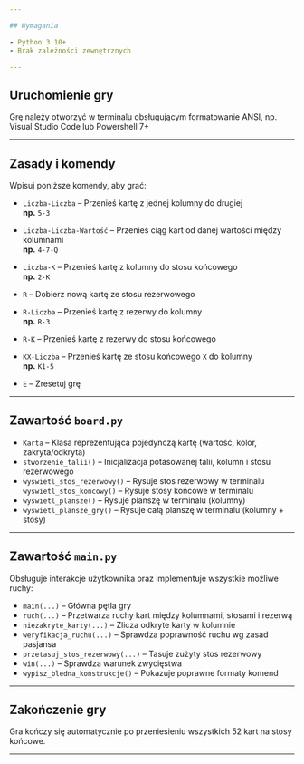 ```yaml
---

## Wymagania

- Python 3.10+
- Brak zależności zewnętrznych

---
```


## Uruchomienie gry

Grę należy otworzyć w terminalu obsługującym formatowanie ANSI, np. Visual Studio Code lub Powershell 7+

---

## Zasady i komendy

Wpisuj poniższe komendy, aby grać:

- `Liczba-Liczba` – Przenieś kartę z jednej kolumny do drugiej  
  **np.** `5-3`

- `Liczba-Liczba-Wartość` – Przenieś ciąg kart od danej wartości między kolumnami  
  **np.** `4-7-Q`

- `Liczba-K` – Przenieś kartę z kolumny do stosu końcowego  
  **np.** `2-K`

- `R` – Dobierz nową kartę ze stosu rezerwowego

- `R-Liczba` – Przenieś kartę z rezerwy do kolumny  
  **np.** `R-3`

- `R-K` – Przenieś kartę z rezerwy do stosu końcowego

- `KX-Liczba` – Przenieś kartę ze stosu końcowego `X` do kolumny  
  **np.** `K1-5`

- `E` – Zresetuj grę
  
---

## Zawartość `board.py`

- `Karta` – Klasa reprezentująca pojedynczą kartę (wartość, kolor, zakryta/odkryta)
- `stworzenie_talii()` – Inicjalizacja potasowanej talii, kolumn i stosu rezerwowego
- `wyswietl_stos_rezerwowy()` – Rysuje stos rezerwowy w terminalu
  `wyswietl_stos_koncowy()` – Rysuje stosy końcowe w terminalu
- `wyswietl_plansze()` – Rysuje planszę w terminalu (kolumny)
- `wyswietl_plansze_gry()` – Rysuje całą planszę w terminalu (kolumny + stosy)

---

## Zawartość `main.py`

Obsługuje interakcje użytkownika oraz implementuje wszystkie możliwe ruchy:

- `main(...)` – Główna pętla gry
- `ruch(...)` – Przetwarza ruchy kart między kolumnami, stosami i rezerwą
- `niezakryte_karty(...)` – Zlicza odkryte karty w kolumnie
- `weryfikacja_ruchu(...)` – Sprawdza poprawność ruchu wg zasad pasjansa
- `przetasuj_stos_rezerwowy(...)` – Tasuje zużyty stos rezerwowy
- `win(...)` – Sprawdza warunek zwycięstwa
- `wypisz_bledna_konstrukcje()` – Pokazuje poprawne formaty komend

---

## Zakończenie gry

Gra kończy się automatycznie po przeniesieniu wszystkich 52 kart na stosy końcowe.

---


